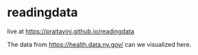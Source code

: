 # readingdata

live at https://praitayini.github.io/readingdata

The data from https://health.data.ny.gov/ can we visualized here.
